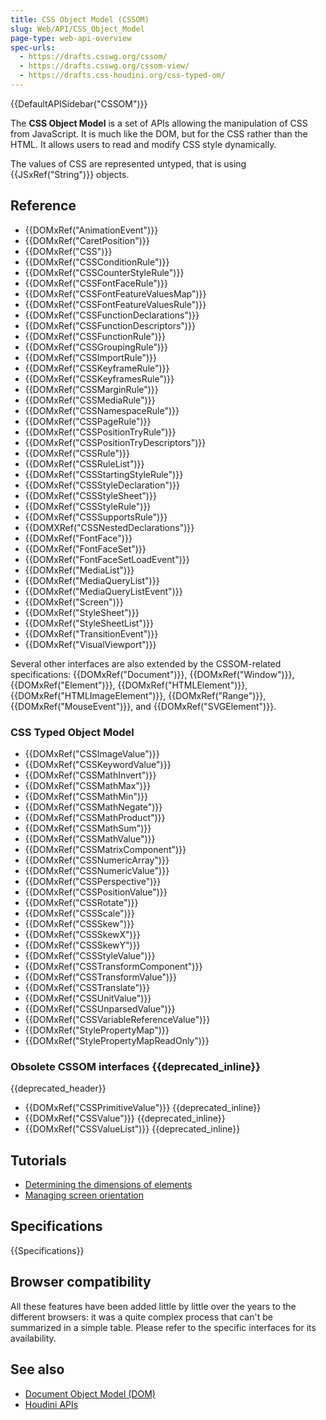 ```yaml
---
title: CSS Object Model (CSSOM)
slug: Web/API/CSS_Object_Model
page-type: web-api-overview
spec-urls:
  - https://drafts.csswg.org/cssom/
  - https://drafts.csswg.org/cssom-view/
  - https://drafts.css-houdini.org/css-typed-om/
---
```


{{DefaultAPISidebar("CSSOM")}}

The **CSS Object Model** is a set of APIs allowing the manipulation of CSS from JavaScript. It is much like the DOM, but for the CSS rather than the HTML. It allows users to read and modify CSS style dynamically.

The values of CSS are represented untyped, that is using {{JSxRef("String")}} objects.

## Reference

- {{DOMxRef("AnimationEvent")}}
- {{DOMxRef("CaretPosition")}}
- {{DOMxRef("CSS")}}
- {{DOMxRef("CSSConditionRule")}}
- {{DOMxRef("CSSCounterStyleRule")}}
- {{DOMxRef("CSSFontFaceRule")}}
- {{DOMxRef("CSSFontFeatureValuesMap")}}
- {{DOMxRef("CSSFontFeatureValuesRule")}}
- {{DOMxRef("CSSFunctionDeclarations")}}
- {{DOMxRef("CSSFunctionDescriptors")}}
- {{DOMxRef("CSSFunctionRule")}}
- {{DOMxRef("CSSGroupingRule")}}
- {{DOMxRef("CSSImportRule")}}
- {{DOMxRef("CSSKeyframeRule")}}
- {{DOMxRef("CSSKeyframesRule")}}
- {{DOMxRef("CSSMarginRule")}}
- {{DOMxRef("CSSMediaRule")}}
- {{DOMxRef("CSSNamespaceRule")}}
- {{DOMxRef("CSSPageRule")}}
- {{DOMxRef("CSSPositionTryRule")}}
- {{DOMxRef("CSSPositionTryDescriptors")}}
- {{DOMxRef("CSSRule")}}
- {{DOMxRef("CSSRuleList")}}
- {{DOMxRef("CSSStartingStyleRule")}}
- {{DOMxRef("CSSStyleDeclaration")}}
- {{DOMxRef("CSSStyleSheet")}}
- {{DOMxRef("CSSStyleRule")}}
- {{DOMxRef("CSSSupportsRule")}}
- {{DOMXRef("CSSNestedDeclarations")}}
- {{DOMxRef("FontFace")}}
- {{DOMxRef("FontFaceSet")}}
- {{DOMxRef("FontFaceSetLoadEvent")}}
- {{DOMxRef("MediaList")}}
- {{DOMxRef("MediaQueryList")}}
- {{DOMxRef("MediaQueryListEvent")}}
- {{DOMxRef("Screen")}}
- {{DOMxRef("StyleSheet")}}
- {{DOMxRef("StyleSheetList")}}
- {{DOMxRef("TransitionEvent")}}
- {{DOMxRef("VisualViewport")}}

Several other interfaces are also extended by the CSSOM-related specifications: {{DOMxRef("Document")}}, {{DOMxRef("Window")}}, {{DOMxRef("Element")}}, {{DOMxRef("HTMLElement")}}, {{DOMxRef("HTMLImageElement")}}, {{DOMxRef("Range")}}, {{DOMxRef("MouseEvent")}}, and {{DOMxRef("SVGElement")}}.

### CSS Typed Object Model

- {{DOMxRef("CSSImageValue")}}
- {{DOMxRef("CSSKeywordValue")}}
- {{DOMxRef("CSSMathInvert")}}
- {{DOMxRef("CSSMathMax")}}
- {{DOMxRef("CSSMathMin")}}
- {{DOMxRef("CSSMathNegate")}}
- {{DOMxRef("CSSMathProduct")}}
- {{DOMxRef("CSSMathSum")}}
- {{DOMxRef("CSSMathValue")}}
- {{DOMxRef("CSSMatrixComponent")}}
- {{DOMxRef("CSSNumericArray")}}
- {{DOMxRef("CSSNumericValue")}}
- {{DOMxRef("CSSPerspective")}}
- {{DOMxRef("CSSPositionValue")}}
- {{DOMxRef("CSSRotate")}}
- {{DOMxRef("CSSScale")}}
- {{DOMxRef("CSSSkew")}}
- {{DOMxRef("CSSSkewX")}}
- {{DOMxRef("CSSSkewY")}}
- {{DOMxRef("CSSStyleValue")}}
- {{DOMxRef("CSSTransformComponent")}}
- {{DOMxRef("CSSTransformValue")}}
- {{DOMxRef("CSSTranslate")}}
- {{DOMxRef("CSSUnitValue")}}
- {{DOMxRef("CSSUnparsedValue")}}
- {{DOMxRef("CSSVariableReferenceValue")}}
- {{DOMxRef("StylePropertyMap")}}
- {{DOMxRef("StylePropertyMapReadOnly")}}

### Obsolete CSSOM interfaces {{deprecated_inline}}

{{deprecated_header}}

- {{DOMxRef("CSSPrimitiveValue")}} {{deprecated_inline}}
- {{DOMxRef("CSSValue")}} {{deprecated_inline}}
- {{DOMxRef("CSSValueList")}} {{deprecated_inline}}

## Tutorials

- [Determining the dimensions of elements](/en-US/docs/Web/API/CSS_Object_Model/Determining_the_dimensions_of_elements)
- [Managing screen orientation](/en-US/docs/Web/API/CSS_Object_Model/Managing_screen_orientation)

## Specifications

{{Specifications}}

## Browser compatibility

All these features have been added little by little over the years to the different browsers: it was a quite complex process that can't be summarized in a simple table. Please refer to the specific interfaces for its availability.

## See also

- [Document Object Model (DOM)](/en-US/docs/Web/API/Document_Object_Model)
- [Houdini APIs](/en-US/docs/Web/API/Houdini_APIs)
